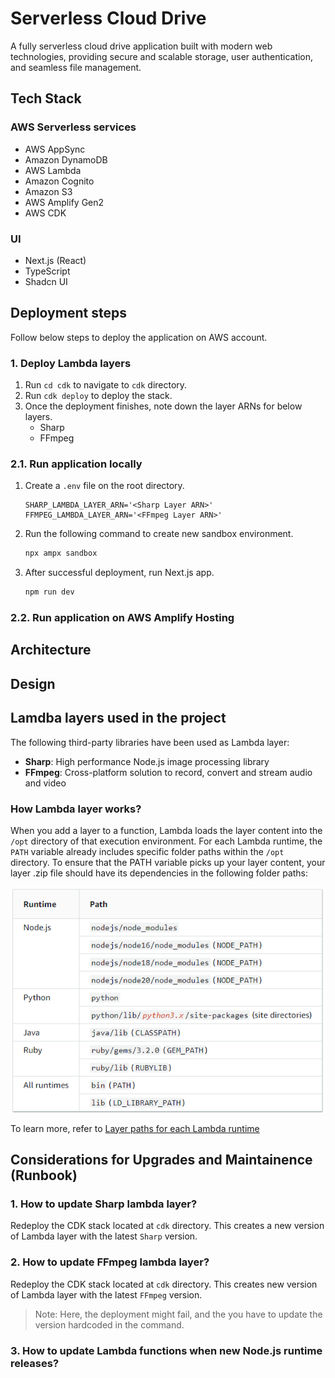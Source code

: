 # Serverless Cloud Drive

A fully serverless cloud drive application built with modern web technologies, providing secure and scalable storage, user authentication, and seamless file management.

## Tech Stack

### AWS Serverless services

- AWS AppSync
- Amazon DynamoDB
- AWS Lambda
- Amazon Cognito
- Amazon S3
- AWS Amplify Gen2
- AWS CDK

### UI

- Next.js (React)
- TypeScript
- Shadcn UI

## Deployment steps

Follow below steps to deploy the application on AWS account.

### 1. Deploy Lambda layers

1. Run `cd cdk` to navigate to `cdk` directory.
2. Run `cdk deploy` to deploy the stack.
3. Once the deployment finishes, note down the layer ARNs for below layers.
    - Sharp
    - FFmpeg

### 2.1. Run application locally

1. Create a `.env` file on the root directory.

    ```env
    SHARP_LAMBDA_LAYER_ARN='<Sharp Layer ARN>'
    FFMPEG_LAMBDA_LAYER_ARN='<FFmpeg Layer ARN>'
    ```

2. Run the following command to create new sandbox environment.

    ```bash
    npx ampx sandbox
    ```

3. After successful deployment, run Next.js app.

    ```bash
    npm run dev
    ```

### 2.2. Run application on AWS Amplify Hosting

## Architecture

## Design

## Lamdba layers used in the project

The following third-party libraries have been used as Lambda layer:

- **Sharp**: High performance Node.js image processing library
- **FFmpeg**: Cross-platform solution to record, convert and stream audio and video

### How Lambda layer works?

When you add a layer to a function, Lambda loads the layer content into the `/opt` directory of that execution environment. For each Lambda runtime, the `PATH` variable already includes specific folder paths within the `/opt` directory. To ensure that the PATH variable picks up your layer content, your layer .zip file should have its dependencies in the following folder paths:

![image](./docs/images/lambda-layer-paths.png)

To learn more, refer to [Layer paths for each Lambda runtime](https://docs.aws.amazon.com/lambda/latest/dg/packaging-layers.html#packaging-layers-paths)

## Considerations for Upgrades and Maintainence (Runbook)

### 1. How to update Sharp lambda layer?

Redeploy the CDK stack located at `cdk` directory. This creates a new version of Lambda layer with the latest `Sharp` version.

### 2. How to update FFmpeg lambda layer?

Redeploy the CDK stack located at `cdk` directory. This creates new version of Lambda layer with the latest `FFmpeg` version.

> Note: Here, the deployment might fail, and the you have to update the version hardcoded in the command.

### 3. How to update Lambda functions when new Node.js runtime releases?
